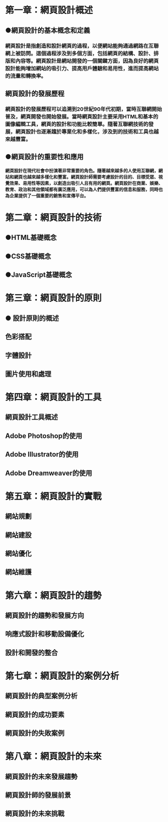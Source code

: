 #   第一章：網頁設計概述
##       ●網頁設計的基本概念和定義

###          網頁設計是指創造和設計網頁的過程，以便網站能夠通過網路在互聯網上被訪問。這個過程涉及到多個方面，包括網頁的結構、設計、排版和內容等。網頁設計是網站開發的一個關鍵方面，因為良好的網頁設計能夠增加網站的吸引力、提高用戶體驗和易用性，進而提高網站的流量和轉換率。
##        網頁設計的發展歷程
###            網頁設計的發展歷程可以追溯到20世紀90年代初期，當時互聯網開始普及，網頁開發也開始發展。當時網頁設計主要采用HTML和基本的圖像編輯工具，網頁的設計和功能比較簡單。隨著互聯網技術的發展，網頁設計也逐漸趨於專業化和多樣化，涉及到的技術和工具也越來越豐富。
##        ●網頁設計的重要性和應用
####            網頁設計在現代社會中扮演著非常重要的角色。隨著越來越多的人使用互聯網，網站和網頁也越來越多樣化和豐富。網頁設計師需要考慮設計的目的、目標受眾、視覺效果、易用性等因素，以創造出吸引人且有用的網頁。網頁設計在商業、娛樂、教育、政治和其他領域都有廣泛應用，可以為人們提供豐富的信息和服務，同時也為企業提供了一個重要的銷售和宣傳平台。

#   第二章：網頁設計的技術
##       ●HTML基礎概念
##       ●CSS基礎概念
##       ●JavaScript基礎概念

#   第三章：網頁設計的原則
## ●        設計原則的概述
##       色彩搭配
##      字體設計
##     圖片使用和處理

#    第四章：網頁設計的工具
##        網頁設計工具概述
##        Adobe Photoshop的使用
##        Adobe Illustrator的使用
##        Adobe Dreamweaver的使用

#    第五章：網頁設計的實戰
##        網站規劃
##        網站建設
##        網站優化
##        網站維護

#    第六章：網頁設計的趨勢
##        網頁設計的趨勢和發展方向
##        响應式設計和移動設備優化
##        設計和開發的整合

#    第七章：網頁設計的案例分析
##        網頁設計的典型案例分析
##       網頁設計的成功要素
##        網頁設計的失敗案例

#    第八章：網頁設計的未來
##        網頁設計的未來發展趨勢
##        網頁設計師的發展前景
##        網頁設計的未來挑戰